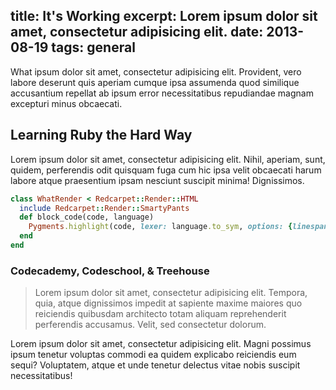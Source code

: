 title: It's Working
excerpt: Lorem ipsum dolor sit amet, consectetur adipisicing elit.
date: 2013-08-19
tags: general
---

What ipsum dolor sit amet, consectetur adipisicing elit. Provident, vero labore deserunt quis aperiam cumque ipsa assumenda quod similique accusantium repellat ab ipsum error necessitatibus repudiandae magnam excepturi minus obcaecati.

## Learning Ruby the Hard Way

Lorem ipsum dolor sit amet, consectetur adipisicing elit. Nihil, aperiam, sunt, quidem, perferendis odit quisquam fuga cum hic ipsa velit obcaecati harum labore atque praesentium ipsam nesciunt suscipit minima! Dignissimos.

```ruby
class WhatRender < Redcarpet::Render::HTML
  include Redcarpet::Render::SmartyPants
  def block_code(code, language)
    Pygments.highlight(code, lexer: language.to_sym, options: {linespans: 'line'})
  end
end
```

### Codecademy, Codeschool, & Treehouse

>Lorem ipsum dolor sit amet, consectetur adipisicing elit. Tempora, quia, atque dignissimos impedit at sapiente maxime maiores quo reiciendis quibusdam architecto totam aliquam reprehenderit perferendis accusamus. Velit, sed consectetur dolorum.

Lorem ipsum dolor sit amet, consectetur adipisicing elit. Magni possimus ipsum tenetur voluptas commodi ea quidem explicabo reiciendis eum sequi? Voluptatem, atque et unde tenetur delectus vitae nobis suscipit necessitatibus!
